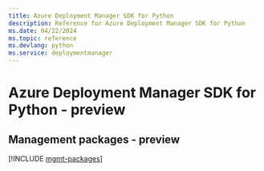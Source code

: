 ```yaml
---
title: Azure Deployment Manager SDK for Python
description: Reference for Azure Deployment Manager SDK for Python
ms.date: 04/22/2024
ms.topic: reference
ms.devlang: python
ms.service: deploymentmanager
---
```

# Azure Deployment Manager SDK for Python - preview

## Management packages - preview
[!INCLUDE [mgmt-packages](deployment-manager-mgmt-index.md)]